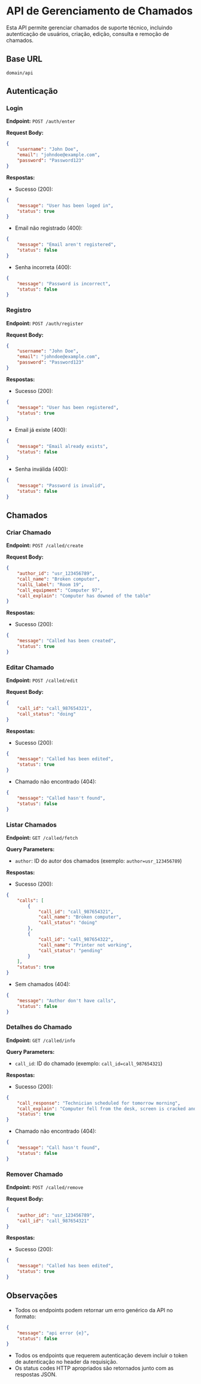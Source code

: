 # API de Gerenciamento de Chamados

Esta API permite gerenciar chamados de suporte técnico, incluindo autenticação de usuários, criação, edição, consulta e remoção de chamados.

## Base URL
```
domain/api
```

## Autenticação

### Login
**Endpoint:** `POST /auth/enter`

**Request Body:**
```json
{
    "username": "John Doe",
    "email": "johndoe@example.com",
    "password": "Password123"
}
```

**Respostas:**
- Sucesso (200):
```json
{
    "message": "User has been loged in",
    "status": true
}
```
- Email não registrado (400):
```json
{
    "message": "Email aren't registered",
    "status": false
}
```
- Senha incorreta (400):
```json
{
    "message": "Password is incorrect",
    "status": false
}
```

### Registro
**Endpoint:** `POST /auth/register`

**Request Body:**
```json
{
    "username": "John Doe",
    "email": "johndoe@example.com",
    "password": "Password123"
}
```

**Respostas:**
- Sucesso (200):
```json
{
    "message": "User has been registered",
    "status": true
}
```
- Email já existe (400):
```json
{
    "message": "Email already exists",
    "status": false
}
```
- Senha inválida (400):
```json
{
    "message": "Password is invalid",
    "status": false
}
```

## Chamados

### Criar Chamado
**Endpoint:** `POST /called/create`

**Request Body:**
```json
{
    "author_id": "usr_123456789",
    "call_name": "Broken computer",
    "callL_label": "Room 19",
    "call_equipment": "Computer 97",
    "call_explain": "Computer has downed of the table"
}
```

**Respostas:**
- Sucesso (200):
```json
{
    "message": "Called has been created",
    "status": true
}
```

### Editar Chamado
**Endpoint:** `POST /called/edit`

**Request Body:**
```json
{
    "call_id": "call_987654321",
    "call_status": "doing"
}
```

**Respostas:**
- Sucesso (200):
```json
{
    "message": "Called has been edited",
    "status": true
}
```
- Chamado não encontrado (404):
```json
{
    "message": "Called hasn't found",
    "status": false
}
```

### Listar Chamados
**Endpoint:** `GET /called/fetch`

**Query Parameters:**
- `author`: ID do autor dos chamados (exemplo: `author=usr_123456789`)

**Respostas:**
- Sucesso (200):
```json
{
    "calls": [
        {
            "call_id": "call_987654321",
            "call_name": "Broken computer",
            "call_status": "doing"
        },
        {
            "call_id": "call_987654322",
            "call_name": "Printer not working",
            "call_status": "pending"
        }
    ],
    "status": true
}
```
- Sem chamados (404):
```json
{
    "message": "Author don't have calls",
    "status": false
}
```

### Detalhes do Chamado
**Endpoint:** `GET /called/info`

**Query Parameters:**
- `call_id`: ID do chamado (exemplo: `call_id=call_987654321`)

**Respostas:**
- Sucesso (200):
```json
{
    "call_response": "Technician scheduled for tomorrow morning",
    "call_explain": "Computer fell from the desk, screen is cracked and won't turn on",
    "status": true
}
```
- Chamado não encontrado (404):
```json
{
    "message": "Call hasn't found",
    "status": false
}
```

### Remover Chamado
**Endpoint:** `POST /called/remove`

**Request Body:**
```json
{
    "author_id": "usr_123456789",
    "call_id": "call_987654321"
}
```

**Respostas:**
- Sucesso (200):
```json
{
    "message": "Called has been edited",
    "status": true
}
```

## Observações
- Todos os endpoints podem retornar um erro genérico da API no formato:
```json
{
    "message": "api error {e}",
    "status": false
}
```
- Todos os endpoints que requerem autenticação devem incluir o token de autenticação no header da requisição.
- Os status codes HTTP apropriados são retornados junto com as respostas JSON. 
